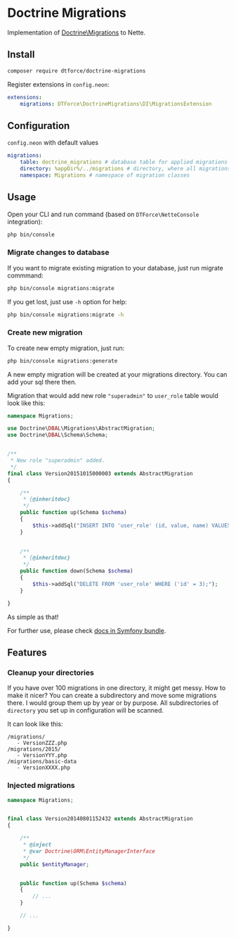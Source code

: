 # Doctrine Migrations

Implementation of [Doctrine\Migrations](http://docs.doctrine-project.org/projects/doctrine-migrations/en/latest/) to Nette.


## Install

```sh
composer require dtforce/doctrine-migrations
```

Register extensions in `config.neon`:

```yaml
extensions:
	migrations: DTForce\DoctrineMigrations\DI\MigrationsExtension
```


## Configuration

`config.neon` with default values

```yaml
migrations:
	table: doctrine_migrations # database table for applied migrations
	directory: %appDir%/../migrations # directory, where all migrations are stored
	namespace: Migrations # namespace of migration classes
```


## Usage

Open your CLI and run command (based on `DTForce\NetteConsole` integration):

```sh
php bin/console
```

### Migrate changes to database

If you want to migrate existing migration to your database, just run migrate commmand:
 
```sh
php bin/console migrations:migrate
```

If you get lost, just use `-h` option for help:

```sh
php bin/console migrations:migrate -h
```

### Create new migration

To create new empty migration, just run:

```sh
php bin/console migrations:generate
```

A new empty migration will be created at your migrations directory. You can add your sql there then.

Migration that would add new role `"superadmin"` to `user_role` table would look like this:

```php
namespace Migrations;

use Doctrine\DBAL\Migrations\AbstractMigration;
use Doctrine\DBAL\Schema\Schema;


/**
 * New role "superadmin" added.
 */
final class Version20151015000003 extends AbstractMigration
{

	/**
	 * {@inheritdoc}
	 */
	public function up(Schema $schema)
	{
		$this->addSql("INSERT INTO 'user_role' (id, value, name) VALUES (3, 'superadmin', 'Super Admin')");
	}
	

	/**
	 * {@inheritdoc}
	 */
	public function down(Schema $schema)
	{
		$this->addSql("DELETE FROM 'user_role' WHERE ('id' = 3);");
	}

}
```

As simple as that!


For further use, please check [docs in Symfony bundle](http://symfony.com/doc/current/bundles/DoctrineMigrationsBundle/index.html).


## Features

### Cleanup your directories

If you have over 100 migrations in one directory, it might get messy. How to make it nicer? You can create a subdirectory and move some migrations there. I would group them up by year or by purpose. All subdirectories of `directory` you set up in configuration will be scanned.
 
 It can look like this:
 
 ```
 /migrations/
    - VersionZZZ.php
 /migrations/2015/
    - VersionYYY.php
 /migrations/basic-data
    - VersionXXXX.php
```


### Injected migrations

```php
namespace Migrations;


final class Version20140801152432 extends AbstractMigration
{

	/**
	 * @inject
	 * @var Doctrine\ORM\EntityManagerInterface
	 */
	public $entityManager;


	public function up(Schema $schema)
	{
		// ...
	}

	// ...

}
```
